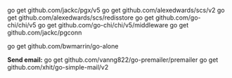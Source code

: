 go get github.com/jackc/pgx/v5
go get github.com/alexedwards/scs/v2
go get github.com/alexedwards/scs/redisstore
go get github.com/go-chi/chi/v5
go get github.com/go-chi/chi/v5/middleware
go get github.com/jackc/pgconn

go get github.com/bwmarrin/go-alone

**Send email:**
go get github.com/vanng822/go-premailer/premailer
go get github.com/xhit/go-simple-mail/v2
